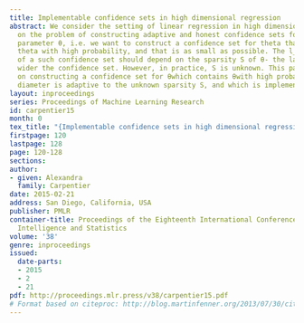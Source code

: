 ```yaml
---
title: Implementable confidence sets in high dimensional regression
abstract: We consider the setting of linear regression in high dimension. We focus
  on the problem of constructing adaptive and honest confidence sets for the sparse
  parameter θ, i.e. we want to construct a confidence set for theta that contains
  theta with high probability, and that is as small as possible. The l_2 diameter
  of a such confidence set should depend on the sparsity S of θ- the larger S, the
  wider the confidence set. However, in practice, S is unknown. This paper focuses
  on constructing a confidence set for θwhich contains θwith high probability, whose
  diameter is adaptive to the unknown sparsity S, and which is implementable in practice.
layout: inproceedings
series: Proceedings of Machine Learning Research
id: carpentier15
month: 0
tex_title: "{Implementable confidence sets in high dimensional regression}"
firstpage: 120
lastpage: 128
page: 120-128
sections: 
author:
- given: Alexandra
  family: Carpentier
date: 2015-02-21
address: San Diego, California, USA
publisher: PMLR
container-title: Proceedings of the Eighteenth International Conference on Artificial
  Intelligence and Statistics
volume: '38'
genre: inproceedings
issued:
  date-parts:
  - 2015
  - 2
  - 21
pdf: http://proceedings.mlr.press/v38/carpentier15.pdf
# Format based on citeproc: http://blog.martinfenner.org/2013/07/30/citeproc-yaml-for-bibliographies/
---
```

